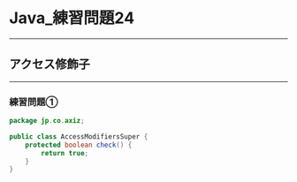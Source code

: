 # Java_練習問題24

---

## アクセス修飾子

---

### 練習問題①

```java
package jp.co.axiz;

public class AccessModifiersSuper {
    protected boolean check() {
        return true;
    }
}

```
